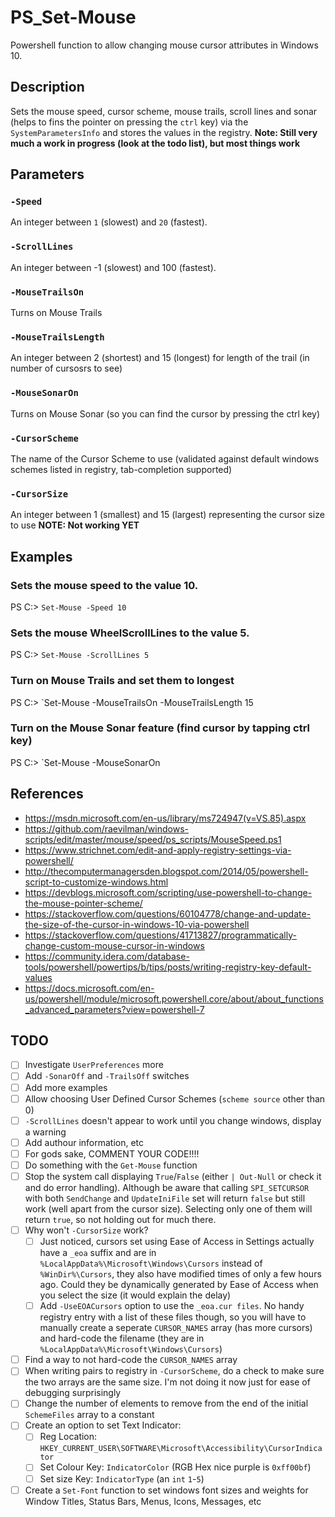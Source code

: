 # PS_Set-Mouse
Powershell function to allow changing mouse cursor attributes in Windows 10.

## Description
Sets the mouse speed, cursor scheme, mouse trails, scroll lines and sonar (helps to fins the pointer on pressing the `ctrl` key) via the `SystemParametersInfo` and stores the values in the registry. **Note: Still very much a work in progress (look at the todo list), but most things work**

## Parameters
### `-Speed`
An integer between `1` (slowest) and `20` (fastest).
### `-ScrollLines`
An integer between -1 (slowest) and 100 (fastest).
### `-MouseTrailsOn`
Turns on Mouse Trails
### `-MouseTrailsLength`
An integer between 2 (shortest) and 15 (longest) for length of the trail (in number of cursosrs to see)
### `-MouseSonarOn`
Turns on Mouse Sonar (so you can find the cursor by pressing the ctrl key)
### `-CursorScheme`
The name of the Cursor Scheme to use (validated against default windows schemes listed in registry, tab-completion supported)
### `-CursorSize`
An integer between 1 (smallest) and 15 (largest) representing the cursor size to use **NOTE: Not working YET**

## Examples
### Sets the mouse speed to the value 10.
PS C:\> `Set-Mouse -Speed 10`
### Sets the mouse WheelScrollLines to the value 5.
PS C:\> `Set-Mouse -ScrollLines 5`
### Turn on Mouse Trails and set them to longest
PS C:\> `Set-Mouse -MouseTrailsOn -MouseTrailsLength 15
### Turn on the Mouse Sonar feature (find cursor by tapping ctrl key)
PS C:\> `Set-Mouse -MouseSonarOn

## References
* https://msdn.microsoft.com/en-us/library/ms724947(v=VS.85).aspx
* https://github.com/raevilman/windows-scripts/edit/master/mouse/speed/ps_scripts/MouseSpeed.ps1
* https://www.strichnet.com/edit-and-apply-registry-settings-via-powershell/
* http://thecomputermanagersden.blogspot.com/2014/05/powershell-script-to-customize-windows.html
* https://devblogs.microsoft.com/scripting/use-powershell-to-change-the-mouse-pointer-scheme/
* https://stackoverflow.com/questions/60104778/change-and-update-the-size-of-the-cursor-in-windows-10-via-powershell
* https://stackoverflow.com/questions/41713827/programmatically-change-custom-mouse-cursor-in-windows
* https://community.idera.com/database-tools/powershell/powertips/b/tips/posts/writing-registry-key-default-values
* https://docs.microsoft.com/en-us/powershell/module/microsoft.powershell.core/about/about_functions_advanced_parameters?view=powershell-7

## TODO
- [ ] Investigate `UserPreferences` more
- [ ] Add `-SonarOff` and `-TrailsOff` switches
- [ ] Add more examples
- [ ] Allow choosing User Defined Cursor Schemes (`scheme source` other than 0)
- [ ] `-ScrollLines` doesn't appear to work until you change windows, display a warning
- [ ] Add authour information, etc
- [ ] For gods sake, COMMENT YOUR CODE!!!!
- [ ] Do something with the `Get-Mouse` function
- [ ] Stop the system call displaying `True`/`False` (either `| Out-Null` or check it and do error handling). Although be aware that calling `SPI_SETCURSOR` with both `SendChange` and `UpdateIniFile` set will return `false` but still work (well apart from the cursor size).  Selecting only one of them will return `true`, so not holding out for much there.
- [ ] Why won't `-CursorSize` work?
    - [ ] Just noticed, cursors set using Ease of Access in Settings actually have a `_eoa` suffix and are in `%LocalAppData%\Microsoft\Windows\Cursors` instead of `%WinDir%\Cursors`, they also have modified times of only a few hours ago.  Could they be dynamically generated by Ease of Access when you select the size (it would explain the delay)
    - [ ] Add `-UseEOACursors` option to use the `_eoa.cur files`.  No handy registry entry with a list of these files though, so you will have to manually create a seperate `CURSOR_NAMES` array (has more cursors) and hard-code the filename (they are in `%LocalAppData%\Microsoft\Windows\Cursors`)
- [ ] Find a way to not hard-code the `CURSOR_NAMES` array
- [ ] When writing pairs to registry in `-CursorScheme`, do a check to make sure the two arrays are the same size. I'm not doing it now just for ease of debugging surprisingly
- [ ] Change the number of elements to remove from the end of the initial `SchemeFiles` array to a constant
- [ ] Create an option to set Text Indicator:
    - [ ] Reg Location: `HKEY_CURRENT_USER\SOFTWARE\Microsoft\Accessibility\CursorIndicator`
    - [ ] Set Colour Key: `IndicatorColor` (RGB Hex nice purple is `0xff00bf`)
    - [ ] Set size Key: `IndicatorType` (an `int` `1`-`5`)
- [ ] Create a `Set-Font` function to set windows font sizes and weights for Window Titles, Status Bars, Menus, Icons, Messages, etc
